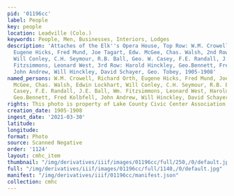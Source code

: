 ```yaml
---
pid: '01196cc'
label: People
key: people
location: Leadville (Colo.)
keywords: People, Men, Businesses, Interiors, Lodges
description: 'Attaches of the Elk''s Opera House, Top Row: W.M. Crowell, Richard Orth,
  Eugene Hicks, Fred Mund, Joe Tagart, Edw. McGee, Chas. Walsh, 2nd Row: Edwin Lockhart,
  Will Conley, C.H. Seymour, R.B. Ball, Geo. W. Casey, F.E. Randall, J.E. Ball, Wm.
  Fitzsimmons, Leonard West, 3rd Row: Harold Hinckley, Geo.Bennett, Fred Kolbfell,
  John Andrew, Will Hinckley, David Schayer, Geo. Tobey, 1905-1908'
named_persons: W.M. Crowell, Richard Orth, Eugene Hicks, Fred Mund, Joe Tagart, Edw.
  McGee, Chas. Walsh, Edwin Lockhart, Will Conley, C.H. Seymour, R.B. Ball, Geo. W.
  Casey, F.E. Randall, J.E. Ball, Wm. Fitzsimmons, Leonard West, Harold Hinckley,
  Geo.Bennett, Fred Kolbfell, John Andrew, Will Hinckley, David Schayer, Geo. Tobey
rights: This photo is property of Lake County Civic Center Association.
creation_date: 1905-1908
ingest_date: '2021-03-30'
latitude: 
longitude: 
format: Photo
source: Scanned Negative
order: '1124'
layout: cmhc_item
thumbnail: "/img/derivatives/iiif/images/01196cc/full/250,/0/default.jpg"
full: "/img/derivatives/iiif/images/01196cc/full/1140,/0/default.jpg"
manifest: "/img/derivatives/iiif/01196cc/manifest.json"
collection: cmhc
---
```

